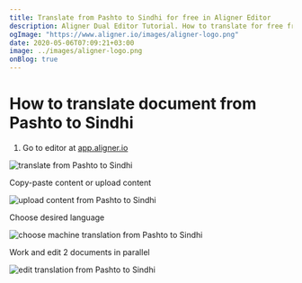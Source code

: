 ```yaml
---
title: Translate from Pashto to Sindhi for free in Aligner Editor
description: Aligner Dual Editor Tutorial. How to translate for free from Pashto to Sindhi. Aligner is multilingual document management platform. 
ogImage: "https://www.aligner.io/images/aligner-logo.png"
date: 2020-05-06T07:09:21+03:00
image: ../images/aligner-logo.png
onBlog: true
---
```


# How to translate document from Pashto to Sindhi

1. Go to editor at [app.aligner.io](https://app.aligner.io "Aligner App web page")

![translate from Pashto to Sindhi](../aligner-blank-editor.png "translate from Pashto to Sindhi")

Copy-paste content or upload content

![upload content from Pashto to Sindhi](../aligner-uploaded-document.png "upload content from Pashto to Sindhi")

Choose desired language

![choose machine translation from Pashto to Sindhi](../aligner-language-dropdown.png "choose machine translation from Pashto to Sindhi")

Work and edit 2 documents in parallel

![edit translation from Pashto to Sindhi](../aligner-double-sitded-editor.png "edit translation from Pashto to Sindhi")

